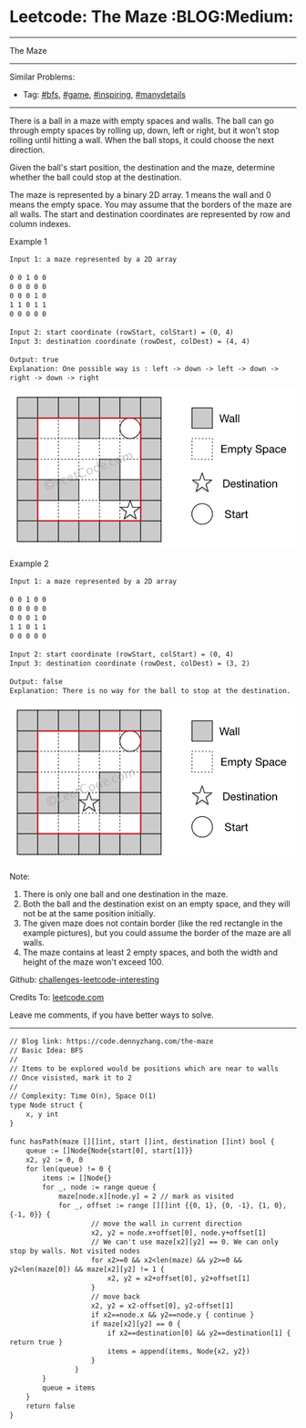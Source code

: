 # Leetcode: The Maze     :BLOG:Medium:


---

The Maze  

---

Similar Problems:  
-   Tag: [#bfs](https://code.dennyzhang.com/tag/bfs), [#game](https://code.dennyzhang.com/tag/game), [#inspiring](https://code.dennyzhang.com/tag/inspiring), [#manydetails](https://code.dennyzhang.com/tag/manydetails)

---

There is a ball in a maze with empty spaces and walls. The ball can go through empty spaces by rolling up, down, left or right, but it won't stop rolling until hitting a wall. When the ball stops, it could choose the next direction.  

Given the ball's start position, the destination and the maze, determine whether the ball could stop at the destination.  

The maze is represented by a binary 2D array. 1 means the wall and 0 means the empty space. You may assume that the borders of the maze are all walls. The start and destination coordinates are represented by row and column indexes.  

Example 1  

    Input 1: a maze represented by a 2D array
    
    0 0 1 0 0
    0 0 0 0 0
    0 0 0 1 0
    1 1 0 1 1
    0 0 0 0 0
    
    Input 2: start coordinate (rowStart, colStart) = (0, 4)
    Input 3: destination coordinate (rowDest, colDest) = (4, 4)
    
    Output: true
    Explanation: One possible way is : left -> down -> left -> down -> right -> down -> right

![img](//raw.githubusercontent.com/DennyZhang/images/master/code/maze_1_1.png)  

Example 2  

    Input 1: a maze represented by a 2D array
    
    0 0 1 0 0
    0 0 0 0 0
    0 0 0 1 0
    1 1 0 1 1
    0 0 0 0 0
    
    Input 2: start coordinate (rowStart, colStart) = (0, 4)
    Input 3: destination coordinate (rowDest, colDest) = (3, 2)
    
    Output: false
    Explanation: There is no way for the ball to stop at the destination.

![img](//raw.githubusercontent.com/DennyZhang/images/master/code/maze_1_2.png)  

Note:  
1.  There is only one ball and one destination in the maze.
2.  Both the ball and the destination exist on an empty space, and they will not be at the same position initially.
3.  The given maze does not contain border (like the red rectangle in the example pictures), but you could assume the border of the maze are all walls.
4.  The maze contains at least 2 empty spaces, and both the width and height of the maze won't exceed 100.

Github: [challenges-leetcode-interesting](https://github.com/DennyZhang/challenges-leetcode-interesting/tree/master/problems/the-maze)  

Credits To: [leetcode.com](https://leetcode.com/problems/the-maze/description/)  

Leave me comments, if you have better ways to solve.  

---

    // Blog link: https://code.dennyzhang.com/the-maze
    // Basic Idea: BFS
    //
    // Items to be explored would be positions which are near to walls
    // Once visisted, mark it to 2
    //
    // Complexity: Time O(n), Space O(1)
    type Node struct {
        x, y int
    }
    
    func hasPath(maze [][]int, start []int, destination []int) bool {
        queue := []Node{Node{start[0], start[1]}}
        x2, y2 := 0, 0
        for len(queue) != 0 {
            items := []Node{}
            for _, node := range queue {
                maze[node.x][node.y] = 2 // mark as visited
                for _, offset := range [][]int {{0, 1}, {0, -1}, {1, 0}, {-1, 0}} {
                        // move the wall in current direction
                        x2, y2 = node.x+offset[0], node.y+offset[1]
                        // We can't use maze[x2][y2] == 0. We can only stop by walls. Not visited nodes
                        for x2>=0 && x2<len(maze) && y2>=0 && y2<len(maze[0]) && maze[x2][y2] != 1 {
                            x2, y2 = x2+offset[0], y2+offset[1]
                        }
                        // move back
                        x2, y2 = x2-offset[0], y2-offset[1]
                        if x2==node.x && y2==node.y { continue }
                        if maze[x2][y2] == 0 {
                            if x2==destination[0] && y2==destination[1] { return true }
                            items = append(items, Node{x2, y2})
                        }
                    }
            }
            queue = items
        }
        return false
    }